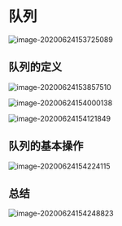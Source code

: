 # 队列

![image-20200624153725089](https://cdn.jsdelivr.net/gh/KimYangOfCat/MyPicStorage/2021-CSPostgraduate-408/20200810010403.jpg)

## 队列的定义

![image-20200624153857510](https://cdn.jsdelivr.net/gh/KimYangOfCat/MyPicStorage/2021-CSPostgraduate-408/20200810010411.jpg)

![image-20200624154000138](https://cdn.jsdelivr.net/gh/KimYangOfCat/MyPicStorage/2021-CSPostgraduate-408/20200810010429.jpg)

![image-20200624154121849](https://cdn.jsdelivr.net/gh/KimYangOfCat/MyPicStorage/2021-CSPostgraduate-408/20200810010439.jpg)

##  队列的基本操作

![image-20200624154224115](https://cdn.jsdelivr.net/gh/KimYangOfCat/MyPicStorage/2021-CSPostgraduate-408/20200810010446.jpg)

## 总结

![image-20200624154248823](https://cdn.jsdelivr.net/gh/KimYangOfCat/MyPicStorage/2021-CSPostgraduate-408/20200810010452.jpg)

<!-- 评论模块，不可删除 -->
<Vssue  />